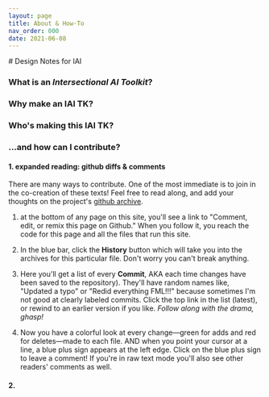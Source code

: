```yaml
---
layout: page
title: About & How-To
nav_order: 000
date: 2021-06-08
---
```



<main class="zine">
<section class="zine-page page-1" markdown="1">
# Design Notes for IAI

### What is an *Intersectional AI Toolkit*?

### Why make an IAI TK? 

### Who's making this IAI TK? 

</section>
<section class="zine-page page-2" markdown="1">

### ...and how can I contribute? 

#### 1. expanded reading: github diffs & comments

There are many ways to contribute. One of the most immediate is to join in the co-creation of these texts! Feel free to read along, and add your thoughts on the project's [github archive](https://github.com/sarahciston/tethered).

1. at the bottom of any page on this site, you'll see a link to "Comment, edit, or remix this page on Github." When you follow it, you reach the code for this page and all the files that run this site. 

2. In the blue bar, click the **History** button which will take you into the archives for this particular file. Don't worry you can't break anything. 

3. Here you'll get a list of every **Commit**, AKA each time changes have been saved to the repository). They'll have random names like, "Updated a typo" or "Redid everything FML!!!" because sometimes I'm not good at clearly labeled commits. Click the top link in the list (latest), or rewind to an earlier version if you like. *Follow along with the drama, ghasp!*

4. Now you have a colorful look at every change—green for adds and red for deletes—made to each file. AND when you point your cursor at a line, a blue plus sign appears at the left edge. Click on the blue plus sign to leave a comment! If you're in raw text mode you'll also see other readers' comments as well.

#### 2. 

</section>
</main>